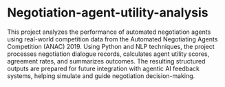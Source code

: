 # Negotiation-agent-utility-analysis
This project analyzes the performance of automated negotiation agents using real-world competition data from the Automated Negotiating Agents Competition (ANAC) 2019.
Using Python and NLP techniques, the project processes negotiation dialogue records, calculates agent utility scores, agreement rates, and summarizes outcomes. The resulting structured outputs are prepared for future integration with agentic AI feedback systems, helping simulate and guide negotiation decision-making.
